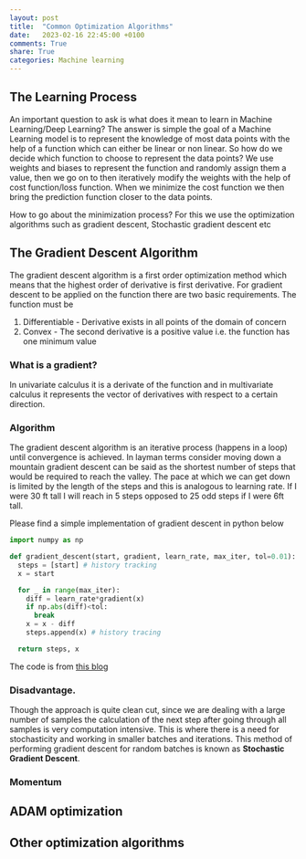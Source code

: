 ```yaml
---
layout: post
title:  "Common Optimization Algorithms"
date:   2023-02-16 22:45:00 +0100
comments: True
share: True
categories: Machine learning
---
```


## The Learning Process

An important question to ask is what does it mean to learn in Machine Learning/Deep Learning? The answer is simple the goal of a Machine Learning model is to represent the knowledge of most data points with the help of a function which can either be linear or non linear. So how do we decide which function to choose to represent the data points? We use weights and biases to represent the function and randomly assign them a value, then we go on to then iteratively modify the weights with the help of cost function/loss function. When we minimize the cost function we then bring the prediction function closer to the data points. 

How to go about the minimization process? For this we use the optimization algorithms such as gradient descent, Stochastic gradient descent etc

## The Gradient Descent Algorithm
The gradient descent algorithm is a first order optimization method which means that the highest order of derivative is first derivative. 
For gradient descent to be applied on the function there are two basic requirements.
The function must be
1. Differentiable - Derivative exists in all points of the domain of concern
2. Convex - The second derivative is a positive value i.e. the function has one minimum value

### What is a gradient?

In univariate calculus it is a derivate of the function and in multivariate calculus it represents the vector of derivatives with respect to a certain direction. 

### Algorithm

The gradient descent algorithm is an iterative process (happens in a loop) until convergence is achieved. In layman terms consider moving down a mountain gradient descent can be said as the shortest number of steps that would be required to reach the valley. The pace at which we can get down is limited by the length of the steps and this is analogous to learning rate. If I were 30 ft tall I will reach in 5 steps opposed to 25 odd steps if I were 6ft tall. 

Please find a simple implementation of gradient descent in python below

```Python
import numpy as np

def gradient_descent(start, gradient, learn_rate, max_iter, tol=0.01):
  steps = [start] # history tracking
  x = start

  for _ in range(max_iter):
    diff = learn_rate*gradient(x)
    if np.abs(diff)<tol:
      break    
    x = x - diff
    steps.append(x) # history tracing

  return steps, x
```
The code is from [this blog](https://towardsdatascience.com/gradient-descent-algorithm-a-deep-dive-cf04e8115f21#:~:text=Gradient%20descent%20(GD)%20is%20an,e.g.%20in%20a%20linear%20regression)
### Disadvantage.

Though the approach is quite clean cut, since we are dealing with a large number of samples the calculation of the next step after going through all samples is very computation intensive. This is where there is a need for stochasticity and working in smaller batches and iterations. This method of performing gradient descent for random batches is known as **Stochastic Gradient Descent**.
### Momentum

## ADAM optimization

## Other optimization algorithms 


